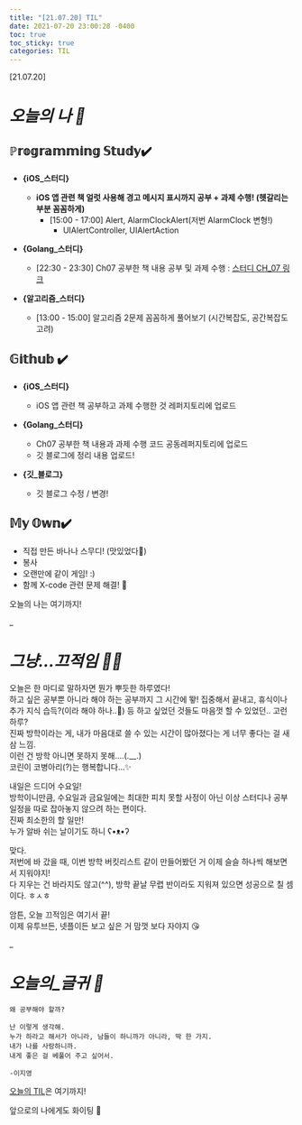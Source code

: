 ```yaml
---
title: "[21.07.20] TIL"
date: 2021-07-20 23:00:28 -0400
toc: true
toc_sticky: true
categories: TIL
---
```


[21.07.20]

# *오늘의 나 🙌*

## ℙ𝕣𝕠𝕘𝕣𝕒𝕞𝕞𝕚𝕟𝕘 𝕊𝕥𝕦𝕕𝕪✔️   

- **{iOS_스터디}**

	* **iOS 앱 관련 책 얼럿 사용해 경고 메시지 표시까지 공부 + 과제 수행! (헷갈리는 부분 꼼꼼하게)**
		* [15:00 - 17:00] Alert, AlarmClockAlert(저번 AlarmClock 변형!)
			- UIAlertController, UIAlertAction

- **{Golang_스터디}**

	* [22:30 - 23:30] Ch07 공부한 책 내용 공부 및 과제 수행 : [스터디 CH_07 링크](https://swiftie1230.github.io/golang_스터디/ch07/)

- **{알고리즘_스터디}**

	* [13:00 - 15:00] 알고리즘 2문제 꼼꼼하게 풀어보기 (시간복잡도, 공간복잡도 고려)	


## 𝔾𝕚𝕥𝕙𝕦𝕓 ✔️

- **{iOS_스터디}**

	* iOS 앱 관련 책 공부하고 과제 수행한 것 레퍼지토리에 업로드

- **{Golang_스터디}**

	* Ch07 공부한 책 내용과 과제 수행 코드 공동레퍼지토리에 업로드
	* 깃 블로그에 정리 내용 업로드!

- **{깃_블로그}**

	* 깃 블로그 수정 / 변경!


## 𝕄𝕪 𝕆𝕨𝕟✔️
- 직접 만든 바나나 스무디! (맛있었다🤭)
- 봉사
- 오랜만에 같이 게임! :)
- 함께 X-code 관련 문제 해결! 🥰


오늘의 나는 여기까지! 
    
_
  
# *그냥...끄적임 ✍🏻*

오늘은 한 마디로 말하자면 뭔가 뿌듯한 하루였다!   
하고 싶은 공부뿐 아니라 해야 하는 공부까지 그 시간에 뙇! 집중해서 끝내고, 휴식이나 추가 지식 습득?(이라 해야 하나..🤔) 등 하고 싶었던 것들도 마음껏 할 수 있었던.. 고런 하루?     
진짜 방학이라는 게, 내가 마음대로 쓸 수 있는 시간이 많아졌다는 게 너무 좋다는 걸 새삼 느낌.  
이런 건 방학 아니면 못하지 못해....(.__.)      
코린이 코병아리(?)는 행복합니다...✨

내일은 드디어 수요일!   
방학이니만큼, 수요일과 금요일에는 최대한 피치 못할 사정이 아닌 이상 스터디나 공부 일정을 따로 잡아놓지 않으려 하는 편이다.    
진짜 최소한의 할 일만!    
누가 알바 쉬는 날이기도 하니 ʕ•ᴥ•ʔ    

맞다.   
저번에 바 갔을 때, 이번 방학 버킷리스트 같이 만들어봤던 거 이제 슬슬 하나씩 해보면서 지워야지!    
다 지우는 건 바라지도 않고(^^), 방학 끝날 무렵 반이라도 지워져 있으면 성공으로 칠 셈이다. ㅎㅅㅎ     

암튼, 오늘 끄적임은 여기서 끝!   
이제 유투브든, 넷플이든 보고 싶은 거 맘껏 보다 자야지 😘

_


# *오늘의_글귀 📜*

	왜 공부해야 할까? 
	
	난 이렇게 생각해.
	누가 하라고 해서가 아니라, 남들이 하니까가 아니라, 딱 한 가지. 
	내가 나를 사랑하니까. 
	내게 좋은 걸 베풀어 주고 싶어서.
	
	-이지영

<div class="notice--primary" markdown="1">
<u>오늘의 TIL</u>은 여기까지!     
      
앞으로의 나에게도 화이팅 🌸 
</div>  
